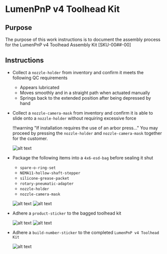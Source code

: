 # LumenPnP v4 Toolhead Kit

## Purpose

The purpose of this work instructions is to document the assembly process for the LumenPnP v4 Toolhead Assembly Kit [SKU-00##-00]

## Instructions

- Collect a `nozzle-holder` from inventory and confirm it meets the following QC requirements
    - Appears lubricated
    - Moves smoothly and in a straight path when actuated manually
    - Springs back to the extended position after being depressed by hand
- Collect a `nozzle-camera-mask` from inventory and confirm it is able to slide onto a `nozzle-holder` without requiring excessive force

    !!!warning "If installation requires the use of an arbor press..."
        You may proceed by pressing the `nozzle-holder` and `nozzle-camera-mask` together for the customer.

    ![alt text](img/IMG_0481.jpg)

- Package the following items into a `4x6-esd-bag` before sealing it shut
    - `spare-o-ring-set`
    - `NEMA11-hollow-shaft-stepper`
    - `silicone-grease-packet`
    - `rotary-pneumatic-adapter`
    - `nozzle-holder`
    - `nozzle-camera-mask`

    ![alt text](img/IMG_0480.jpg)
    ![alt text](img/IMG_0510.jpeg)

- Adhere a `product-sticker` to the bagged toolhead kit

    ![alt text](img/toolhead-v4-packout1.JPG)
    ![alt text](img/toolhead-v4-packout2.JPG)

- Adhere a `build-number-sticker` to the completed `LumenPnP v4 Toolhead Kit`

    ![alt text](img/toolhead-v4-packout3.JPG)
